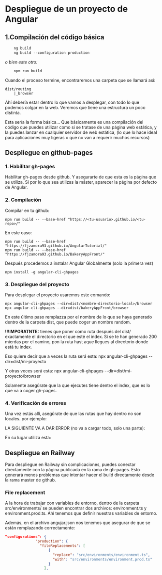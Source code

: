 # Despliegue de un proyecto de Angular

## 1.Compilación del código básica

```powershell
    ng build 
    ng build --configuration production
```

*o bien este otro:*

```powershell
    npm run build
```

Cuando el proceso termine, encontraremos una carpeta que se llamará así:

    dist/routing
        |_browser

Ahí debería estar dentro lo que vamos a desplegar, con todo lo que podemos colgar en la web. Veremos que tiene una estructura un poco distinta.

Esta sería la forma básica... Que básicamente es una compilación del código que puedes utilizar como si se tratase de una página web estática, y la puedes lanzar en cualquier servidor de web estática, (lo que lo hace ideal para aplicaciones muy ligeras o que no van a requerir muchos recursos)


## Despliegue en github-pages

### 1. Habilitar gh-pages
Habilitar gh-pages desde github.
Y asegurarte de que esta es la página que se utiliza.
Si por lo que sea utilizas la máster, aparecer la página por defecto de Angular.

### 2. Compilación 
Compilar en tu github:

    npm run build -- --base-href "https://<tu-usuario>.github.io/<tu-repo>/"
    
En este caso:

    npm run build -- --base-href "https://fjzamora93.github.io/AngularTutorial/"
    npm run build -- --base-href "https://fjzamora93.github.io/BakeryAppFront/"
    
Después procedemos a instalar Angular Globalmente (solo la primera vez)

    npm install -g angular-cli-ghpages


### 3. Despliegue del proyecto

Para desplegar el proyecto usaremos este comando:

    npx angular-cli-ghpages --dir=dist/<nombre-directorio-local>/browser
    npx angular-cli-ghpages --dir=dist/bakeryAppFront/browser



En este último paso remplazza <nombre-directorio> por el nombre de lo que se haya generado dentro de la carpeta dist, que puede coger un nombre random.

**!!!IMPORATNTE:** tienes que poner como ruta después del dist/ exactamente el directorio en el que esté el index. Si se te han generado 200 mierdas por el camino, pon la ruta hast aque llegues al directorio donde está tu index.

Eso quiere decir que a veces la ruta será esta:
    npx angular-cli-ghpages --dir=dist/mi-proyecto

Y otras veces será esta:
    npx angular-cli-ghpages --dir=dist/mi-proyecto/browser

Solamente asegúrate que la que ejecutes tiene dentro el index, que es lo que va a coger gh-pages.


### 4. Verificación de errores

Una vez estás allí, asegúrate de que las rutas que hay dentro no son locales..por ejemplo:

LA SIGUIENTE VA A DAR ERROR (no va a cargar todo, solo una parte): 
    <base href="F:/Git/InvestCalculator/">

En su lugar utiliza esta:
    <base href="/InvestCalculator/">

## Despliegue en Railway

Para despliegue en Railway sin complicaciones, puedes conectar directamente con la página publicada en la rama de gh-pages. Esto generará menos problemas que intentar hacer el build directamente desde la rama master de github.


### File replacement

A la hora de trabajar con variables de entorno, dentro de la carpeta src/environments/ se pueden encontrar dos archivos: environment.ts y environment.prod.ts. Ahí tenemos que definir nuestras variables de entorno. 

Además, en el archivo angujar.json nos tenemos que asegurar de que se están remplazando correctamente:

```json
"configurations": {
              "production": {
                "fileReplacements": [
                    {
                      "replace": "src/environments/environment.ts",
                      "with": "src/environments/environment.prod.ts"
                    }
                  ],
```

